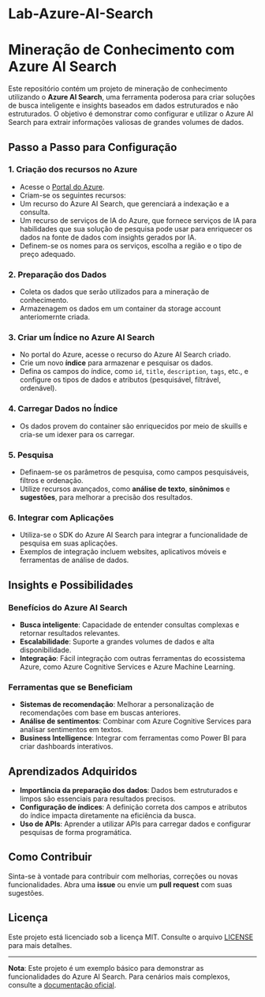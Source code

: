 # Lab-Azure-AI-Search
# Mineração de Conhecimento com Azure AI Search

Este repositório contém um projeto de mineração de conhecimento utilizando o **Azure AI Search**, uma ferramenta poderosa para criar soluções de busca inteligente e insights baseados em dados estruturados e não estruturados. O objetivo é demonstrar como configurar e utilizar o Azure AI Search para extrair informações valiosas de grandes volumes de dados.

## Passo a Passo para Configuração

### 1. Criação dos recursos no Azure
- Acesse o [Portal do Azure](https://portal.azure.com/).
- Criam-se os seguintes recursos:
- Um recurso do Azure AI Search, que gerenciará a indexação e a consulta.
- Um recurso de serviços de IA do Azure, que fornece serviços de IA para habilidades que sua solução de pesquisa pode usar para enriquecer os dados na fonte de dados com insights gerados por IA.
- Definem-se os nomes para os serviços, escolha a região e o tipo de preço adequado.

### 2. Preparação dos Dados
- Coleta os dados que serão utilizados para a mineração de conhecimento.
- Armazenagem os dados em um container da storage account anteriomernte criada.


### 3. Criar um Índice no Azure AI Search
- No portal do Azure, acesse o recurso do Azure AI Search criado.
- Crie um novo **índice** para armazenar e pesquisar os dados.
- Defina os campos do índice, como `id`, `title`, `description`, `tags`, etc., e configure os tipos de dados e atributos (pesquisável, filtrável, ordenável).

### 4. Carregar Dados no Índice
- Os dados provem do container são enriquecidos por meio de skuills e cria-se um idexer para os carregar.

### 5. Pesquisa
- Definaem-se os parâmetros de pesquisa, como campos pesquisáveis, filtros e ordenação.
- Utilize recursos avançados, como **análise de texto**, **sinônimos** e **sugestões**, para melhorar a precisão dos resultados.

### 6. Integrar com Aplicações
- Utiliza-se o SDK do Azure AI Search para integrar a funcionalidade de pesquisa em suas aplicações.
- Exemplos de integração incluem websites, aplicativos móveis e ferramentas de análise de dados.

## Insights e Possibilidades

### Benefícios do Azure AI Search
- **Busca inteligente**: Capacidade de entender consultas complexas e retornar resultados relevantes.
- **Escalabilidade**: Suporte a grandes volumes de dados e alta disponibilidade.
- **Integração**: Fácil integração com outras ferramentas do ecossistema Azure, como Azure Cognitive Services e Azure Machine Learning.

### Ferramentas que se Beneficiam
- **Sistemas de recomendação**: Melhorar a personalização de recomendações com base em buscas anteriores.
- **Análise de sentimentos**: Combinar com Azure Cognitive Services para analisar sentimentos em textos.
- **Business Intelligence**: Integrar com ferramentas como Power BI para criar dashboards interativos.

## Aprendizados Adquiridos
- **Importância da preparação dos dados**: Dados bem estruturados e limpos são essenciais para resultados precisos.
- **Configuração de índices**: A definição correta dos campos e atributos do índice impacta diretamente na eficiência da busca.
- **Uso de APIs**: Aprender a utilizar APIs para carregar dados e configurar pesquisas de forma programática.

## Como Contribuir
Sinta-se à vontade para contribuir com melhorias, correções ou novas funcionalidades. Abra uma **issue** ou envie um **pull request** com suas sugestões.

## Licença
Este projeto está licenciado sob a licença MIT. Consulte o arquivo [LICENSE](LICENSE) para mais detalhes.

---

**Nota**: Este projeto é um exemplo básico para demonstrar as funcionalidades do Azure AI Search. Para cenários mais complexos, consulte a [documentação oficial](https://learn.microsoft.com/en-us/azure/search/).

